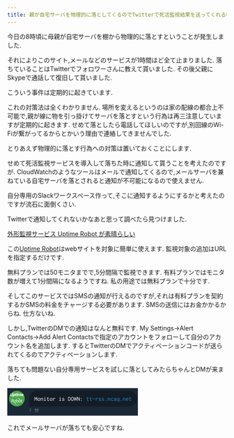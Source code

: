 ```yaml
---
title: 親が自宅サーバを物理的に落としてくるのでTwitterで死活監視結果を送ってくれるUptime Robotを導入しました
---
```


今日の8時頃に母親が自宅サーバを棚から物理的に落とすということが発生しました.

それによりこのサイト,メールなどのサービスが1時間ほど全て止まりました.
落ちていることはTwitterでフォロワーさんに教えて貰いました.
その後父親にSkypeで通話して復旧して貰いました.

こういう事件は定期的に起きています.

これの対策法は全くわかりません.
場所を変えるというのは家の配線の都合上不可能で,親が線に物を引っ掛けてサーバを落とすという行為は再三注意していますが定期的に起きます.
せめて落としたら電話してほしいのですが,別回線のWi-Fiが繋がってるからとかいう理由で連絡してきませんでした.

とりあえず物理的に落とす行為への対策は置いておくことにします.

せめて死活監視サービスを導入して落ちた時に通知して貰うことを考えたのですが.
CloudWatchのようなツールはメールで通知してくるので,メールサーバを兼ねている自宅サーバを落とされると通知が不可能になるので使えません.

自分専用のSlackワークスペース作って,そこに通知するようにするかと考えたのですが流石に面倒くさい.

Twitterで通知してくれないかなあと思って調べたら見つけました.

[外形監視サービス Uptime Robot が素晴らしい](https://blog.shiftky.net/uptime-robot/)

この[Uptime Robot](https://uptimerobot.com/)はwebサイトを対象に簡単に使えます.
監視対象の追加はURLを指定するだけです.

無料プランでは50モニタまでで,5分間隔で監視できます.
有料プランではモニタ数が増えて1分間隔になるようですね.
私の用途では無料プランで十分です.

そしてこのサービスではSMSの通知が行えるのですが,それは有料プランを契約するかSMSの料金をチャージする必要があります.
SMSの送信にはお金かかるからね.
仕方ないね.

しかし,TwitterのDMでの通知はなんと無料です.
My Settings→Alert Contacts→Add Alert Contactsで指定のアカウントをフォローして自分のアカウント名を追加します.
するとTwitterのDMでアクティベーションコードが送られてくるのでアクティベーションします.

落ちても問題ない自分専用サービスを試しに落としてみたらちゃんとDMが来ました.

![DM](/asset/screenshot-2018-02-16-18-13-06.png)

これでメールサーバが落ちても安心ですね.
